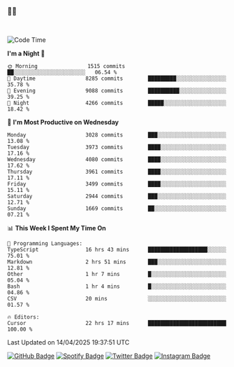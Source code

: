 ### 🤙🍺

<!-- <a href="https://github-readme-stats.vercel.app/api?username=hzak2xx&count_private=true&show_icons=true&theme=dracula">
  <img align="center" src="https://github-readme-stats.vercel.app/api?username=hzak2xx&count_private=true&show_icons=true&theme=dracula" />
</a>
</br> -->
</br>

<!--START_SECTION:waka-->
![Code Time](http://img.shields.io/badge/Code%20Time-4%2C117%20hrs%2044%20mins-blue)

**I'm a Night 🦉** 

```text
🌞 Morning                1515 commits        ██░░░░░░░░░░░░░░░░░░░░░░░   06.54 % 
🌆 Daytime                8285 commits        █████████░░░░░░░░░░░░░░░░   35.78 % 
🌃 Evening                9088 commits        ██████████░░░░░░░░░░░░░░░   39.25 % 
🌙 Night                  4266 commits        █████░░░░░░░░░░░░░░░░░░░░   18.42 % 
```
📅 **I'm Most Productive on Wednesday** 

```text
Monday                   3028 commits        ███░░░░░░░░░░░░░░░░░░░░░░   13.08 % 
Tuesday                  3973 commits        ████░░░░░░░░░░░░░░░░░░░░░   17.16 % 
Wednesday                4080 commits        ████░░░░░░░░░░░░░░░░░░░░░   17.62 % 
Thursday                 3961 commits        ████░░░░░░░░░░░░░░░░░░░░░   17.11 % 
Friday                   3499 commits        ████░░░░░░░░░░░░░░░░░░░░░   15.11 % 
Saturday                 2944 commits        ███░░░░░░░░░░░░░░░░░░░░░░   12.71 % 
Sunday                   1669 commits        ██░░░░░░░░░░░░░░░░░░░░░░░   07.21 % 
```


📊 **This Week I Spent My Time On** 

```text
💬 Programming Languages: 
TypeScript               16 hrs 43 mins      ███████████████████░░░░░░   75.01 % 
Markdown                 2 hrs 51 mins       ███░░░░░░░░░░░░░░░░░░░░░░   12.81 % 
Other                    1 hr 7 mins         █░░░░░░░░░░░░░░░░░░░░░░░░   05.04 % 
Bash                     1 hr 4 mins         █░░░░░░░░░░░░░░░░░░░░░░░░   04.86 % 
CSV                      20 mins             ░░░░░░░░░░░░░░░░░░░░░░░░░   01.57 % 

🔥 Editors: 
Cursor                   22 hrs 17 mins      █████████████████████████   100.00 % 
```


 Last Updated on 14/04/2025 19:37:51 UTC
<!--END_SECTION:waka-->

[![GitHub Badge](https://img.shields.io/badge/GitHub-100000?style=for-the-badge&logo=github&logoColor=white)](https://github.com/hzak2xx)
[![Spotify Badge](https://img.shields.io/badge/Spotify-1ED760?&style=for-the-badge&logo=spotify&logoColor=white)](https://open.spotify.com/user/uf90s6sbbh75a1mt44clkhkvf)
[![Twitter Badge](https://img.shields.io/badge/Twitter-1DA1F2?style=for-the-badge&logo=twitter&logoColor=white)](https://twitter.com/hzak2xx)
[![Instagram Badge](https://img.shields.io/badge/Instagram-E4405F?style=for-the-badge&logo=instagram&logoColor=white)](https://www.instagram.com/hzak2xx/)
